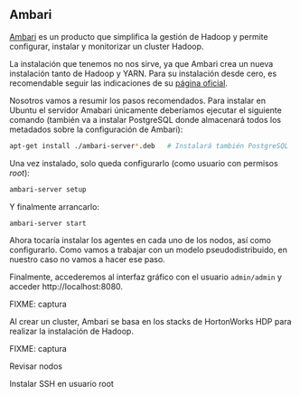 
## Ambari

[Ambari](https://ambari.apache.org) es un producto que simplifica la gestión de Hadoop y permite configurar, instalar y monitorizar un cluster Hadoop.

La instalación que tenemos no nos sirve, ya que Ambari crea un nueva instalación tanto de Hadoop y YARN. Para su instalación desde cero, es recomendable seguir las indicaciones de su [página oficial](https://cwiki.apache.org/confluence/display/AMBARI/Installation+Guide+for+Ambari+2.7.5).

Nosotros vamos a resumir los pasos recomendados. Para instalar en Ubuntu el servidor Amabari únicamente deberíamos ejecutar el siguiente comando (también va a instalar PostgreSQL donde almacenará todos los metadados sobre la configuración de Ambari):

``` bash
apt-get install ./ambari-server*.deb   # Instalará también PostgreSQL
```

Una vez instalado, solo queda configurarlo (como usuario con permisos *root*):

``` bash
ambari-server setup
```

Y finalmente arrancarlo:

``` bash
ambari-server start
```

Ahora tocaría instalar los agentes en cada uno de los nodos, así como configurarlo. Como vamos a trabajar con un modelo pseudodistribuido, en nuestro caso no vamos a hacer ese paso.

Finalmente, accederemos al interfaz gráfico con el usuario `admin/admin` y acceder http://localhost:8080.

FIXME: captura

Al crear un cluster, Ambari se basa en los stacks de HortonWorks HDP para realizar la instalación de Hadoop.

FIXME: captura

Revisar nodos

Instalar SSH en usuario root
